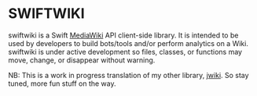 # SWIFTWIKI
swiftwiki is a Swift [MediaWiki](https://www.mediawiki.org/wiki/MediaWiki) API client-side library.  It is intended to be used by developers to build bots/tools and/or perform analytics on a Wiki.  swiftwiki is under active development so files, classes, or functions may move, change, or disappear without warning.

NB: This is a work in progress translation of my other library, [jwiki](https://github.com/fastily/jwiki).  So stay tuned, more fun stuff on the way.